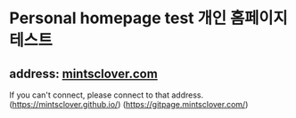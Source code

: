 # Personal homepage test 개인 홈페이지 테스트
## address: [mintsclover.com](https://mintsclover.com/)

If you can't connect, please connect to that address.
(https://mintsclover.github.io/)
(https://gitpage.mintsclover.com/)
